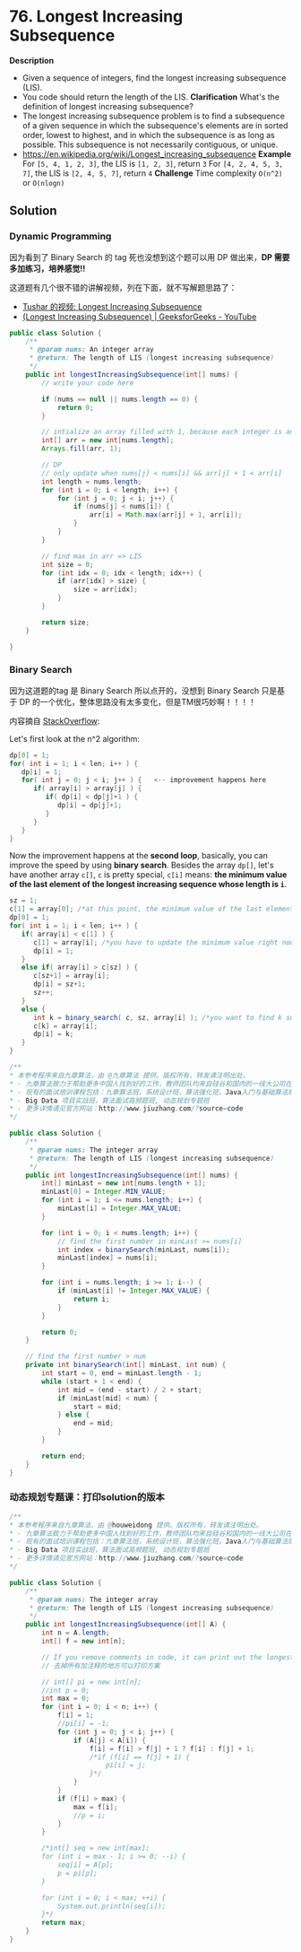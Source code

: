 # 76. Longest Increasing Subsequence

**Description**
- Given a sequence of integers, find the longest increasing subsequence (LIS).
- You code should return the length of the LIS.
**Clarification**
What's the definition of longest increasing subsequence?
- The longest increasing subsequence problem is to find a subsequence of a given sequence in which the subsequence's elements are in sorted order, lowest to highest, and in which the subsequence is as long as possible. This subsequence is not necessarily contiguous, or unique.
- https://en.wikipedia.org/wiki/Longest_increasing_subsequence
**Example**
For `[5, 4, 1, 2, 3]`, the LIS is `[1, 2, 3]`, return `3`
For `[4, 2, 4, 5, 3, 7]`, the LIS is `[2, 4, 5, 7]`, return `4`
**Challenge**
Time complexity `O(n^2)` or `O(nlogn)`


## Solution

### Dynamic Programming

因为看到了 Binary Search 的 tag 死也没想到这个题可以用 DP 做出来，**DP 需要多加练习，培养感觉!!**

这道题有几个很不错的讲解视频，列在下面，就不写解题思路了：

- [Tushar 的视频: Longest Increasing Subsequence](https://www.youtube.com/watch?v=CE2b_-XfVDk)
- [(Longest Increasing Subsequence) | GeeksforGeeks - YouTube](https://www.youtube.com/watch?v=Ns4LCeeOFS4)


```java
public class Solution {
    /**
     * @param nums: An integer array
     * @return: The length of LIS (longest increasing subsequence)
     */
    public int longestIncreasingSubsequence(int[] nums) {
        // write your code here

        if (nums == null || nums.length == 0) {
            return 0;
        }

        // intialize an array filled with 1, because each integer is an increasing subsequence itself
        int[] arr = new int[nums.length];
        Arrays.fill(arr, 1);

        // DP
        // only update when nums[j] < nums[i] && arr[j] + 1 < arr[i]
        int length = nums.length;
        for (int i = 0; i < length; i++) {
            for (int j = 0; j < i; j++) {
                if (nums[j] < nums[i]) {
                    arr[i] = Math.max(arr[j] + 1, arr[i]);
                }
            }
        }

        // find max in arr => LIS
        int size = 0;
        for (int idx = 0; idx < length; idx++) {
            if (arr[idx] > size) {
                size = arr[idx];
            }
        }

        return size;
    }

}
```


### Binary Search

因为这道题的tag 是 Binary Search 所以点开的，没想到 Binary Search 只是基于 DP 的一个优化，整体思路没有太多变化，但是TM很巧妙啊！！！！

内容摘自 [StackOverflow](https://stackoverflow.com/questions/6129682/longest-increasing-subsequenceonlogn):

Let's first look at the n^2 algorithm:

```java
dp[0] = 1;
for( int i = 1; i < len; i++ ) {
   dp[i] = 1;
   for( int j = 0; j < i; j++ ) {   <-- improvement happens here
      if( array[i] > array[j] ) {
         if( dp[i] < dp[j]+1 ) {
            dp[i] = dp[j]+1;
         }
      }
   }
}
```

Now the improvement happens at the **second loop**, basically, you can improve the speed by using **binary search**. Besides the array `dp[]`, let's have another array `c[]`, `c` is pretty special, `c[i]` means: **the minimum value of the last element of the longest increasing sequence whose length is `i`**.

```java
sz = 1;
c[1] = array[0]; /*at this point, the minimum value of the last element of the size 1 increasing sequence must be array[0]*/
dp[0] = 1;
for( int i = 1; i < len; i++ ) {
   if( array[i] < c[1] ) {
      c[1] = array[i]; /*you have to update the minimum value right now*/
      dp[i] = 1;
   }
   else if( array[i] > c[sz] ) {
      c[sz+1] = array[i];
      dp[i] = sz+1;
      sz++;
   }
   else {
      int k = binary_search( c, sz, array[i] ); /*you want to find k so that c[k-1]<array[i]<c[k]*/
      c[k] = array[i];
      dp[i] = k;
   }
}
```




```java
/**
* 本参考程序来自九章算法，由 @九章算法 提供。版权所有，转发请注明出处。
* - 九章算法致力于帮助更多中国人找到好的工作，教师团队均来自硅谷和国内的一线大公司在职工程师。
* - 现有的面试培训课程包括：九章算法班，系统设计班，算法强化班，Java入门与基础算法班，Android 项目实战班，
* - Big Data 项目实战班，算法面试高频题班, 动态规划专题班
* - 更多详情请见官方网站：http://www.jiuzhang.com/?source=code
*/

public class Solution {
    /**
     * @param nums: The integer array
     * @return: The length of LIS (longest increasing subsequence)
     */
    public int longestIncreasingSubsequence(int[] nums) {
        int[] minLast = new int[nums.length + 1];
        minLast[0] = Integer.MIN_VALUE;
        for (int i = 1; i <= nums.length; i++) {
            minLast[i] = Integer.MAX_VALUE;
        }

        for (int i = 0; i < nums.length; i++) {
            // find the first number in minLast >= nums[i]
            int index = binarySearch(minLast, nums[i]);
            minLast[index] = nums[i];
        }

        for (int i = nums.length; i >= 1; i--) {
            if (minLast[i] != Integer.MAX_VALUE) {
                return i;
            }
        }

        return 0;
    }

    // find the first number > num
    private int binarySearch(int[] minLast, int num) {
        int start = 0, end = minLast.length - 1;
        while (start + 1 < end) {
            int mid = (end - start) / 2 + start;
            if (minLast[mid] < num) {
                start = mid;
            } else {
                end = mid;
            }
        }

        return end;
    }
}

```


### 动态规划专题课：打印solution的版本

```java
/**
* 本参考程序来自九章算法，由 @houweidong 提供。版权所有，转发请注明出处。
* - 九章算法致力于帮助更多中国人找到好的工作，教师团队均来自硅谷和国内的一线大公司在职工程师。
* - 现有的面试培训课程包括：九章算法班，系统设计班，算法强化班，Java入门与基础算法班，Android 项目实战班，
* - Big Data 项目实战班，算法面试高频题班, 动态规划专题班
* - 更多详情请见官方网站：http://www.jiuzhang.com/?source=code
*/

public class Solution {
    /**
     * @param nums: The integer array
     * @return: The length of LIS (longest increasing subsequence)
     */
    public int longestIncreasingSubsequence(int[] A) {
        int n = A.length;
        int[] f = new int[n];

        // If you remove comments in code, it can print out the longest sequence
        // 去掉所有加注释的地方可以打印方案

        // int[] pi = new int[n];
        //int p = 0;
        int max = 0;
        for (int i = 0; i < n; i++) {
            f[i] = 1;
            //pi[i] = -1;
            for (int j = 0; j < i; j++) {
                if (A[j] < A[i]) {
                    f[i] = f[i] > f[j] + 1 ? f[i] : f[j] + 1;
                    /*if (f[i] == f[j] + 1) {
                        pi[i] = j;
                    }*/
                }
            }
            if (f[i] > max) {
                max = f[i];
                //p = i;
            }
        }

        /*int[] seq = new int[max];
        for (int i = max - 1; i >= 0; --i) {
            seq[i] = A[p];
            p = pi[p];
        }

        for (int i = 0; i < max; ++i) {
            System.out.println(seq[i]);
        }*/
        return max;
    }
}
```
